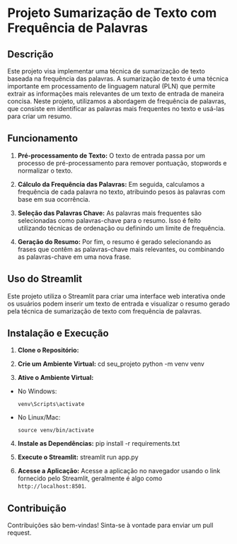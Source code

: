 # Projeto Sumarização de Texto com Frequência de Palavras

## Descrição
Este projeto visa implementar uma técnica de sumarização de texto baseada na frequência das palavras. A sumarização de texto é uma técnica importante em processamento de linguagem natural (PLN) que permite extrair as informações mais relevantes de um texto de entrada de maneira concisa. Neste projeto, utilizamos a abordagem de frequência de palavras, que consiste em identificar as palavras mais frequentes no texto e usá-las para criar um resumo.

## Funcionamento
1. **Pré-processamento de Texto:**
   O texto de entrada passa por um processo de pré-processamento para remover pontuação, stopwords e normalizar o texto.

2. **Cálculo da Frequência das Palavras:**
   Em seguida, calculamos a frequência de cada palavra no texto, atribuindo pesos às palavras com base em sua ocorrência.

3. **Seleção das Palavras Chave:**
   As palavras mais frequentes são selecionadas como palavras-chave para o resumo. Isso é feito utilizando técnicas de ordenação ou definindo um limite de frequência.

4. **Geração do Resumo:**
   Por fim, o resumo é gerado selecionando as frases que contêm as palavras-chave mais relevantes, ou combinando as palavras-chave em uma nova frase.

## Uso do Streamlit
Este projeto utiliza o Streamlit para criar uma interface web interativa onde os usuários podem inserir um texto de entrada e visualizar o resumo gerado pela técnica de sumarização de texto com frequência de palavras.

## Instalação e Execução
1. **Clone o Repositório:**

2. **Crie um Ambiente Virtual:**
    cd seu_projeto
    python -m venv venv

3. **Ative o Ambiente Virtual:**
- No Windows:
  ```
  venv\Scripts\activate
  ```
- No Linux/Mac:
  ```
  source venv/bin/activate
  ```

4. **Instale as Dependências:**
pip install -r requirements.txt


5. **Execute o Streamlit:**
streamlit run app.py



6. **Acesse a Aplicação:**
Acesse a aplicação no navegador usando o link fornecido pelo Streamlit, geralmente é algo como `http://localhost:8501`.

## Contribuição
Contribuições são bem-vindas! Sinta-se à vontade para enviar um pull request.







